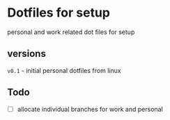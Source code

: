 # Dotfiles for setup

personal and work related dot files for setup

## versions
`v0.1` - initial personal dotfiles from linux

## Todo

- [ ] allocate individual branches for work and personal
